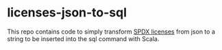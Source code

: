 # licenses-json-to-sql

This repo contains code to simply transform [SPDX licenses](https://github.com/sindresorhus/spdx-license-list/blob/master/spdx.json) from json to a string to be inserted into the sql command with Scala.
